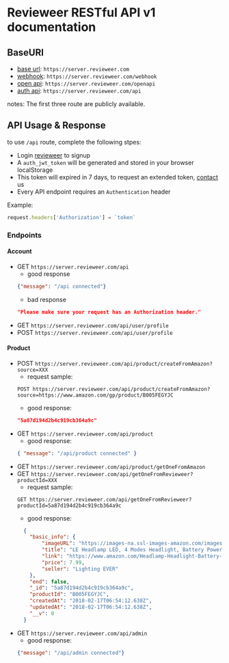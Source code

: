 # Revieweer RESTful API v1 documentation

## BaseURI

- [base url][base url]:   `https://server.revieweer.com`
- [webhook][webhook]:     `https://server.revieweer.com/webhook`
- [open api][open api]:   `https://server.revieweer.com/openapi`
- [auth api][auth api]:   `https://server.revieweer.com/api`

notes: The first three route are publicly available.

[base url]: https://server.revieweer.com/
[webhook]: https://server.revieweer.com/webhook/
[open api]: https://server.revieweer.com/openapi/
[auth api]: https://server.revieweer.com/api/

## API Usage & Response

to use `/api` route, complete the following stpes:

- Login [revieweer](https://revieweer.com/#signin) to signup
- A `auth_jwt_token` will be generated and stored in your browser localStorage
- This token will expired in 7 days, to request an extended token, [contact]((team@revieweer.com)) us
- Every API endpoint requires an `Authentication` header

Example:

```javascript
request.headers['Authorization'] = `token`
```

### Endpoints

#### Account

- GET `https://server.revieweer.com/api`
  - good response
  ```json
  {"message": "/api connected"}
  ```
  - bad response
  ```json
  "Please make sure your request has an Authorization header."
  ```
- GET `https://server.revieweer.com/api/user/profile`
- POST `https://server.revieweer.com/api/user/profile`

#### Product

- POST `https://server.revieweer.com/api/product/createFromAmazon?source=XXX`
  - request sample:
  ```terminal
  POST https://server.revieweer.com/api/product/createFromAmazon?source=https://www.amazon.com/gp/product/B005FEGYJC
  ```
  - good response:
  ```json
  "5a87d194d2b4c919cb364a9c"
  ```
- GET `https://server.revieweer.com/api/product`
  - good response:
  ```json
  { "message": "/api/product connected" }
  ```
- GET `https://server.revieweer.com/api/product/getOneFromAmazon`
- GET `https://server.revieweer.com/api/getOneFromRevieweer?productId=XXX`
  - request sample:
  ```terminal
  GET https://server.revieweer.com/api/getOneFromRevieweer?productId=5a87d194d2b4c919cb364a9c
  ```
  - good response:
  ```json
    {
      "basic_info": {
          "imageURL": "https://images-na.ssl-images-amazon.com/images/I/51QkQmoDrUL._AC_US218_.jpg",
          "title": "LE Headlamp LED, 4 Modes Headlight, Battery Powered Helmet Light for Camping, Running, Hiking and Reading, 3 AAA Batteries Included",
          "link": "https://www.amazon.com/Headlamp-Headlight-Battery-Batteries-Included/dp/B005FEGYJC/ref=sr_1_1/134-0081924-2614903?ie=UTF8&qid=1518850452&sr=8-1&keywords=B005FEGYJC",
          "price": 7.99,
          "seller": "Lighting EVER"
      },
      "end": false,
      "_id": "5a87d194d2b4c919cb364a9c",
      "productId": "B005FEGYJC",
      "createdAt": "2018-02-17T06:54:12.638Z",
      "updatedAt": "2018-02-17T06:54:12.638Z",
      "__v": 0
    }
  ```
- GET `https://server.revieweer.com/api/admin`
  - good response:
  ```json
  {"message": "/api/admin connected"}
  ```
